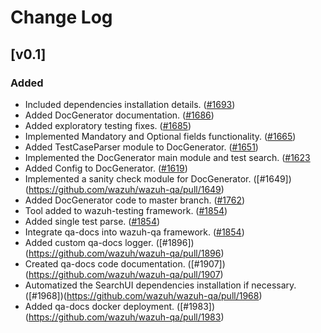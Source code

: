# Change Log

## [v0.1]

### Added
  - Included dependencies installation details. ([#1693](https://github.com/wazuh/wazuh-qa/pull/1693))
  - Added DocGenerator documentation. ([#1686](https://github.com/wazuh/wazuh-qa/pull/1686))
  - Added exploratory testing fixes. ([#1685](https://github.com/wazuh/wazuh-qa/pull/1685))
  - Implemented Mandatory and Optional fields functionality. ([#1665](https://github.com/wazuh/wazuh-qa/pull/1665))
  - Added TestCaseParser module to DocGenerator. ([#1651](https://github.com/wazuh/wazuh-qa/pull/1651))
  - Implemented the DocGenerator main module and test search. ([#1623](https://github.com/wazuh/wazuh-qa/pull/1623)
  - Added Config to DocGenerator. ([#1619](https://github.com/wazuh/wazuh-qa/pull/1619))
  - Implemented a sanity check module for DocGenerator. ([#1649])(https://github.com/wazuh/wazuh-qa/pull/1649)
  - Added DocGenerator code to master branch. ([#1762](https://github.com/wazuh/wazuh-qa/pull/1762))
  - Tool added to wazuh-testing framework. ([#1854](https://github.com/wazuh/wazuh-qa/pull/1854))
  - Added single test parse. ([#1854](https://github.com/wazuh/wazuh-qa/pull/1854))
  - Integrate qa-docs into wazuh-qa framework. ([#1854](https://github.com/wazuh/wazuh-qa/pull/1854))
  - Added custom qa-docs logger. ([#1896])(https://github.com/wazuh/wazuh-qa/pull/1896)
  - Created qa-docs code documentation. ([#1907])(https://github.com/wazuh/wazuh-qa/pull/1907)
  - Automatized the SearchUI dependencies installation if necessary. ([#1968])(https://github.com/wazuh/wazuh-qa/pull/1968)
  - Added qa-docs docker deployment. ([#1983])(https://github.com/wazuh/wazuh-qa/pull/1983)